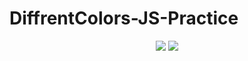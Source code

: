 # DiffrentColors-JS-Practice
<div align="center">
     <img src="https://github.com/Yariz-IT/Pagination/blob/main/pages/page-1.png"/>
          <img src="https://github.com/Yariz-IT/Pagination/blob/main/pages/page-2.png"/>
  </div

